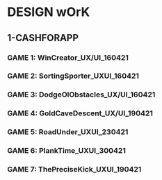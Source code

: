 # DESIGN wOrK
## 1-CASHFORAPP
### GAME 1: WinCreator_UX/UI_160421
### GAME 2: SortingSporter_UXUI_160421
### GAME 3: DodgeOlObstacles_UX/UI_160421
### GAME 4: GoldCaveDescent_UX/UI_190421
### GAME 5: RoadUnder_UXUI_230421
### GAME 6: PlankTime_UXUI_300421
### GAME 7: ThePreciseKick_UXUI_190421